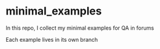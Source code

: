 # minimal_examples
In this repo, I collect my minimal examples for QA in forums

Each example lives in its own branch
